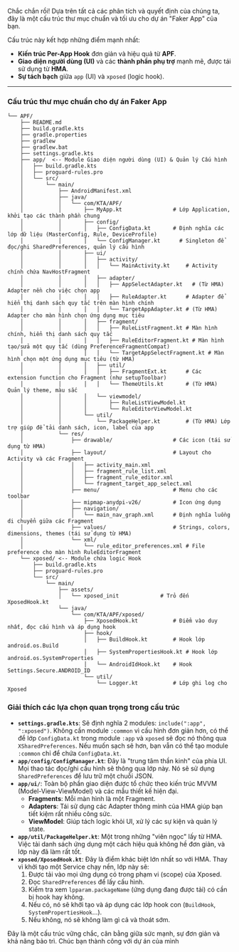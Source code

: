 Chắc chắn rồi! Dựa trên tất cả các phân tích và quyết định của chúng ta, đây là một cấu trúc thư mục chuẩn và tối ưu cho dự án "Faker App" của bạn.

Cấu trúc này kết hợp những điểm mạnh nhất:
*   **Kiến trúc Per-App Hook** đơn giản và hiệu quả từ **APF**.
*   **Giao diện người dùng (UI)** và các **thành phần phụ trợ** mạnh mẽ, được tái sử dụng từ **HMA**.
*   **Sự tách bạch** giữa `app` (UI) và `xposed` (logic hook).

---

### **Cấu trúc thư mục chuẩn cho dự án Faker App**

```
└── APF/
    ├── README.md
    ├── build.gradle.kts
    ├── gradle.properties
    ├── gradlew
    ├── gradlew.bat
    ├── settings.gradle.kts
    ├── app/  <-- Module Giao diện người dùng (UI) & Quản lý Cấu hình
    │   ├── build.gradle.kts
    │   ├── proguard-rules.pro
    │   └── src/
    │       └── main/
    │           ├── AndroidManifest.xml
    │           ├── java/
    │           │   └── com/KTA/APF/
    │           │       ├── MyApp.kt                # Lớp Application, khởi tạo các thành phần chung
    │           │       ├── config/
    │           │       │   ├── ConfigData.kt       # Định nghĩa các lớp dữ liệu (MasterConfig, Rule, DeviceProfile)
    │           │       │   └── ConfigManager.kt      # Singleton để đọc/ghi SharedPreferences, quản lý cấu hình
    │           │       ├── ui/
    │           │       │   ├── activity/
    │           │       │   │   └── MainActivity.kt     # Activity chính chứa NavHostFragment
    │           │       │   ├── adapter/
    │           │       │   │   ├── AppSelectAdapter.kt   # (Từ HMA) Adapter nền cho việc chọn app
    │           │       │   │   ├── RuleAdapter.kt      # Adapter để hiển thị danh sách quy tắc trên màn hình chính
    │           │       │   │   └── TargetAppAdapter.kt # (Từ HMA) Adapter cho màn hình chọn ứng dụng mục tiêu
    │           │       │   ├── fragment/
    │           │       │   │   ├── RuleListFragment.kt # Màn hình chính, hiển thị danh sách quy tắc
    │           │       │   │   ├── RuleEditorFragment.kt # Màn hình tạo/sửa một quy tắc (dùng PreferenceFragmentCompat)
    │           │       │   │   └── TargetAppSelectFragment.kt # Màn hình chọn một ứng dụng mục tiêu (từ HMA)
    │           │       │   ├── util/
    │           │       │   │   ├── FragmentExt.kt      # Các extension function cho Fragment (như setupToolbar)
    │           │       │   │   └── ThemeUtils.kt       # (Từ HMA) Quản lý theme, màu sắc
    │           │       │   └── viewmodel/
    │           │       │       ├── RuleListViewModel.kt
    │           │       │       └── RuleEditorViewModel.kt
    │           │       └── util/
    │           │           └── PackageHelper.kt        # (Từ HMA) Lớp trợ giúp để tải danh sách, icon, label của app
    │           └── res/
    │               ├── drawable/                   # Các icon (tái sử dụng từ HMA)
    │               ├── layout/                     # Layout cho Activity và các Fragment
    │               │   ├── activity_main.xml
    │               │   ├── fragment_rule_list.xml
    │               │   ├── fragment_rule_editor.xml
    │               │   └── fragment_target_app_select.xml
    │               ├── menu/                       # Menu cho các toolbar
    │               ├── mipmap-anydpi-v26/          # Icon ứng dụng
    │               ├── navigation/
    │               │   └── main_nav_graph.xml      # Định nghĩa luồng di chuyển giữa các Fragment
    │               ├── values/                     # Strings, colors, dimensions, themes (tái sử dụng từ HMA)
    │               └── xml/
    │                   └── rule_editor_preferences.xml # File preference cho màn hình RuleEditorFragment
    └── xposed/ <-- Module chứa logic Hook
        ├── build.gradle.kts
        ├── proguard-rules.pro
        └── src/
            └── main/
                ├── assets/
                │   └── xposed_init             # Trỏ đến XposedHook.kt
                └── java/
                    └── com/KTA/APF/xposed/
                        ├── XposedHook.kt           # Điểm vào duy nhất, đọc cấu hình và áp dụng hook
                        ├── hook/
                        │   ├── BuildHook.kt        # Hook lớp android.os.Build
                        │   ├── SystemPropertiesHook.kt # Hook lớp android.os.SystemProperties
                        │   └── AndroidIdHook.kt    # Hook Settings.Secure.ANDROID_ID
                        └── util/
                            └── Logger.kt           # Lớp ghi log cho Xposed
```

### Giải thích các lựa chọn quan trọng trong cấu trúc

*   **`settings.gradle.kts`**: Sẽ định nghĩa 2 modules: `include(":app", ":xposed")`. Không cần module `:common` vì cấu hình đơn giản hơn, có thể để lớp `ConfigData.kt` trong module `:app` và `xposed` sẽ đọc nó thông qua `XSharedPreferences`. Nếu muốn sạch sẽ hơn, bạn vẫn có thể tạo module `:common` chỉ để chứa `ConfigData.kt`.
*   **`app/config/ConfigManager.kt`**: Đây là "trung tâm thần kinh" của phía UI. Mọi thao tác đọc/ghi cấu hình sẽ thông qua lớp này. Nó sẽ sử dụng `SharedPreferences` để lưu trữ một chuỗi JSON.
*   **`app/ui/`**: Toàn bộ phần giao diện được tổ chức theo kiến trúc MVVM (Model-View-ViewModel) và các mẫu thiết kế hiện đại.
    *   **Fragments**: Mỗi màn hình là một Fragment.
    *   **Adapters**: Tái sử dụng các Adapter thông minh của HMA giúp bạn tiết kiệm rất nhiều công sức.
    *   **ViewModel**: Giúp tách logic khỏi UI, xử lý các sự kiện và quản lý state.
*   **`app/util/PackageHelper.kt`**: Một trong những "viên ngọc" lấy từ HMA. Việc tải danh sách ứng dụng một cách hiệu quả không hề đơn giản, và lớp này đã làm rất tốt.
*   **`xposed/XposedHook.kt`**: Đây là điểm khác biệt lớn nhất so với HMA. Thay vì khởi tạo một Service chạy nền, lớp này sẽ:
    1.  Được tải vào mọi ứng dụng có trong phạm vi (scope) của Xposed.
    2.  Đọc `SharedPreferences` để lấy cấu hình.
    3.  Kiểm tra xem `lpparam.packageName` (ứng dụng đang được tải) có cần bị hook hay không.
    4.  Nếu có, nó sẽ khởi tạo và áp dụng các lớp hook con (`BuildHook`, `SystemPropertiesHook`...).
    5.  Nếu không, nó sẽ không làm gì cả và thoát sớm.

Đây là một cấu trúc vững chắc, cân bằng giữa sức mạnh, sự đơn giản và khả năng bảo trì. Chúc bạn thành công với dự án của mình